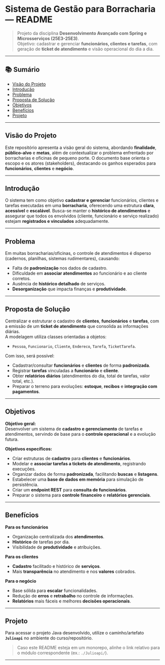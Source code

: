 # Sistema de Gestão para Borracharia — README

> Projeto da disciplina **Desenvolvimento Avançado com Spring e Microsserviços (25E3-25E3)**.  
> Objetivo: cadastrar e gerenciar **funcionários, clientes e tarefas**, com geração de **ticket de atendimento** e visão operacional do dia a dia.

---

## 📚 Sumário
- [Visão do Projeto](#visão-do-projeto)
- [Introdução](#introdução)
- [Problema](#problema)
- [Proposta de Solução](#proposta-de-solução)
- [Objetivos](#objetivos)
- [Benefícios](#benefícios)
- [Projeto](#projeto)

---

## Visão do Projeto
Este repositório apresenta a visão geral do sistema, abordando **finalidade**, **público-alvo** e **metas**, além de contextualizar o problema enfrentado por borracharias e oficinas de pequeno porte. O documento base orienta o escopo e os atores (stakeholders), destacando os ganhos esperados para **funcionários**, **clientes** e **negócio**.

---

## Introdução
O sistema tem como objetivo **cadastrar e gerenciar** funcionários, clientes e tarefas executadas em uma **borracharia**, oferecendo uma estrutura **clara**, **acessível** e **escalável**. Busca-se manter o **histórico de atendimentos** e assegurar que todos os envolvidos (cliente, funcionário e serviço realizado) estejam **registrados e vinculados** adequadamente.

---

## Problema
Em muitas borracharias/oficinas, o controle de atendimentos é disperso (cadernos, planilhas, sistemas rudimentares), causando:

- Falta de **padronização** nos dados de cadastro.  
- Dificuldade em **associar atendimentos** ao funcionário e ao cliente corretos.  
- Ausência de **histórico detalhado** de serviços.  
- **Desorganização** que impacta finanças e **produtividade**.

---

## Proposta de Solução
Centralizar e estruturar o cadastro de **clientes**, **funcionários** e **tarefas**, com a emissão de um **ticket de atendimento** que consolida as informações diárias.  
A modelagem utiliza classes orientadas a objetos:

- `Pessoa`, `Funcionario`, `Cliente`, `Endereco`, `Tarefa`, `TicketTarefa`.

Com isso, será possível:

- Cadastrar/consultar **funcionários** e **clientes** de forma **padronizada**.  
- Registrar **tarefas** vinculadas a **funcionário** e **cliente**.  
- Obter **relatórios diários** (atendimentos do dia, total de tarefas, valor total, etc.).  
- Preparar o terreno para evoluções: **estoque**, **recibos** e **integração com pagamentos**.

---

## Objetivos
**Objetivo geral:**  
Desenvolver um sistema de **cadastro e gerenciamento** de tarefas e atendimentos, servindo de base para o **controle operacional** e a evolução futura.

**Objetivos específicos:**
- Criar estruturas de **cadastro** para **clientes** e **funcionários**.  
- Modelar e **associar tarefas a tickets de atendimento**, registrando execuções.  
- Organizar dados de forma **padronizada**, facilitando **buscas** e **listagens**.  
- Estabelecer uma **base de dados em memória** para simulação de persistência.  
- Criar um **endpoint REST** para **consulta de funcionários**.  
- Preparar o sistema para **controle financeiro** e **relatórios gerenciais**.

---

## Benefícios
**Para os funcionários**
- Organização centralizada dos **atendimentos**.  
- **Histórico** de tarefas por dia.  
- Visibilidade de **produtividade** e atribuições.

**Para os clientes**
- **Cadastro** facilitado e histórico de **serviços**.  
- Mais **transparência** no atendimento e nos **valores** cobrados.

**Para o negócio**
- Base sólida para **escalar** funcionalidades.  
- Redução de **erros** e **retrabalho** no controle de informações.  
- **Relatórios** mais fáceis e melhores **decisões operacionais**.

---

## Projeto
Para acessar o projeto Java desenvolvido, utilize o caminho/artefato **`Julioapi`** no ambiente do curso/repositório.  
> Caso este README esteja em um monorepo, alinhe o link relativo para o módulo correspondente (ex.: `./Julioapi/`).

---
